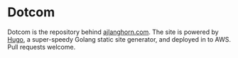# Dotcom

Dotcom is the repository behind [ajlanghorn.com](https://ajlanghorn.com).
The site is powered by [Hugo](https://gohugo.io), a super-speedy Golang
static site generator, and deployed in to AWS. Pull requests welcome.
